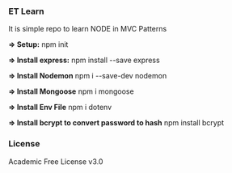 ### ET Learn

It is simple repo to learn NODE in MVC Patterns

**=> Setup:**
npm init

**=> Install express:**
npm install --save express

**=> Install Nodemon**
npm i --save-dev nodemon

**=> Install Mongoose**
npm i mongoose

**=> Install Env File**
npm i dotenv

**=> Install bcrypt to convert password to hash**
npm install bcrypt

### License

Academic Free License v3.0
